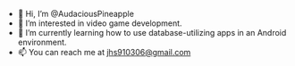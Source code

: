 - 👋 Hi, I’m @AudaciousPineapple
- 👀 I’m interested in video game development.
- 🌱 I’m currently learning how to use database-utilizing apps in an Android environment.
- 📫 You can reach me at jhs910306@gmail.com

<!---
AudaciousPineapple/AudaciousPineapple is a ✨ special ✨ repository because its `README.md` (this file) appears on your GitHub profile.
You can click the Preview link to take a look at your changes.
--->
